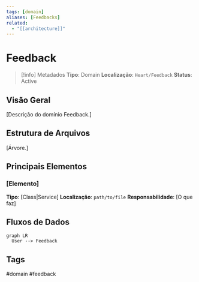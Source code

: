 ```yaml
---
tags: [domain]
aliases: [Feedbacks]
related:
  - "[[architecture]]"
---
```


# Feedback

> [!info] Metadados
> **Tipo**: Domain
> **Localização**: `Heart/Feedback`
> **Status**: Active

## Visão Geral
[Descrição do domínio Feedback.]

## Estrutura de Arquivos
[Árvore.]

## Principais Elementos

### [Elemento]
**Tipo**: [Class|Service]
**Localização**: `path/to/file`
**Responsabilidade**: [O que faz]

## Fluxos de Dados
```mermaid
graph LR
  User --> Feedback
```

## Tags
#domain #feedback